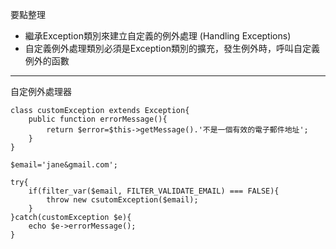 要點整理
- 繼承Exception類別來建立自定義的例外處理 (Handling Exceptions)
- 自定義例外處理類別必須是Exception類別的擴充，發生例外時，呼叫自定義例外的函數

---

自定例外處理器
```
class customException extends Exception{
	public function errorMessage(){
		return $error=$this->getMessage().'不是一個有效的電子郵件地址';
	}
}
```

```
$email='jane&gmail.com';

try{
	if(filter_var($email, FILTER_VALIDATE_EMAIL) === FALSE){
		throw new csutomException($email);
	}
}catch(customException $e){
	echo $e->errorMessage();
}
```